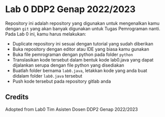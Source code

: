# Lab 0 DDP2 Genap 2022/2023

Repository ini adalah repository yang digunakan untuk mengenalkan kamu dengan `git` yang akan banyak digunakan untuk Tugas Pemrograman nanti. Pada Lab 0 ini, kamu harus melakukan:

- Duplicate repository ini sesuai dengan tutorial yang sudah diberikan 
- Buka repository dengan editor atau IDE yang biasa kamu gunakan
- Buka file pemrograman dengan python pada folder `python` 
- Translasikan kode tersebut dalam bentuk kode lab0.java yang dapat dijalankan serupa dengan file python yang disediakan
- Buatlah folder bernama `lab0.java`, letakkan kode yang anda buat didalam folder `lab0.java` tersebut
- Push kode tersebut pada repository gitlab anda

## Credits

Adopted from Lab0 Tim Asisten Dosen DDP2 Genap 2022/2023 

